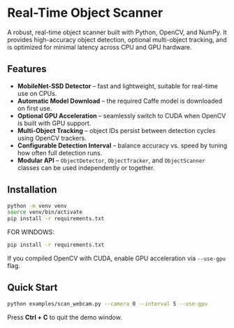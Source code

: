# Real-Time Object Scanner

A robust, real-time object scanner built with Python, OpenCV, and NumPy. It provides high-accuracy object detection, optional multi-object tracking, and is optimized for minimal latency across CPU and GPU hardware.

## Features

* **MobileNet-SSD Detector** – fast and lightweight, suitable for real-time use on CPUs.
* **Automatic Model Download** – the required Caffe model is downloaded on first use.
* **Optional GPU Acceleration** – seamlessly switch to CUDA when OpenCV is built with GPU support.
* **Multi-Object Tracking** – object IDs persist between detection cycles using OpenCV trackers.
* **Configurable Detection Interval** – balance accuracy vs. speed by tuning how often full detection runs.
* **Modular API** – `ObjectDetector`, `ObjectTracker`, and `ObjectScanner` classes can be used independently or together.

## Installation

```bash
python -m venv venv
source venv/bin/activate
pip install -r requirements.txt
```

FOR WINDOWS:
```bash
pip install -r requirements.txt
```

If you compiled OpenCV with CUDA, enable GPU acceleration via `--use-gpu` flag.

## Quick Start

```bash
python examples/scan_webcam.py --camera 0 --interval 5 --use-gpu
```

Press **Ctrl + C** to quit the demo window.
